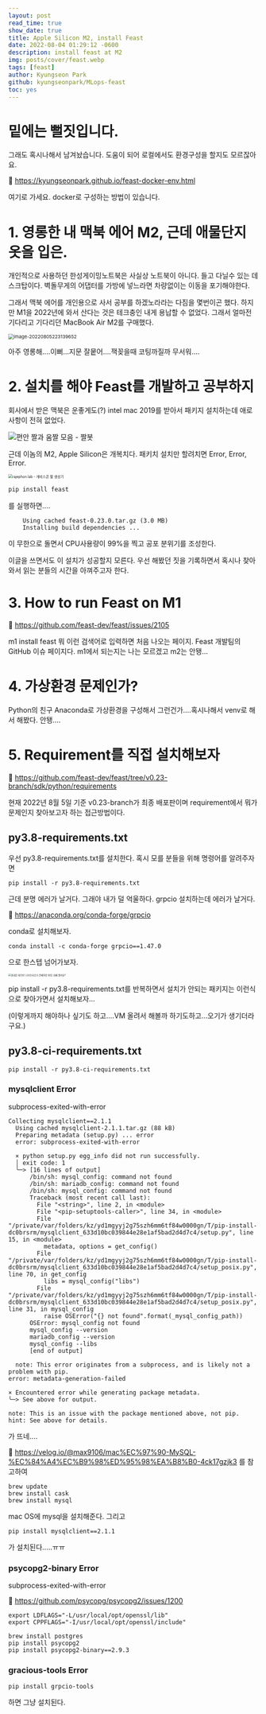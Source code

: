 ```yaml
---
layout: post
read_time: true
show_date: true
title: Apple Silicon M2, install Feast
date: 2022-08-04 01:29:12 -0600
description: install feast at M2
img: posts/cover/feast.webp
tags: [feast]
author: Kyungseon Park
github: kyungseonpark/MLops-feast
toc: yes
---
```


# 밑에는 뻘짓입니다.

그래도 혹시나해서 남겨놨습니다. 도움이 되어 로컬에서도 환경구성을 할지도 모르잖아요.

🔗 https://kyungseonpark.github.io/feast-docker-env.html

여기로 가세요. docker로 구성하는 방법이 있습니다.



# 1. 영롱한 내 맥북 에어 M2, 근데 애물단지 옷을 입은.

개인적으로 사용하던 한성게이밍노트북은 사실상 노트북이 아니다. 들고 다닐수 있는 데스크탑이다. 벽돌무게의 어댑터를 가방에 넣느라면 차량없이는 이동을 포기해야한다.

그래서 맥북 에어를 개인용으로 사서 공부를 하겠노라라는 다짐을 몇번이곤 했다. 하지만 M1을 2022년에 와서 산다는 것은 테크충인 내게 용납할 수 없었다. 그래서 얼마전 기다리고 기다리던 MacBook Air M2를 구매했다.

<img src="../assets/img/posts/2022-08-05-install-feast-m2/image-20220805223139652.png" alt="image-20220805223139652" style="zoom:67%;" />

아주 영롱해....이뻐...지문 잘뭍어....잭꽂을때 코팅까질까 무서워....



# 2. 설치를 해야 Feast를 개발하고 공부하지

회사에서 받은 맥북은 운좋게도(?) intel mac 2019를 받아서 패키지 설치하는데 애로사항이 전혀 없었다.

![편안 짤과 움짤 모음 - 짤봇](../assets/img/posts/2022-08-05-install-feast-m2/Vgvs95YpK.jpeg)

근데 이놈의 M2, Apple Silicon은 개복치다. 패키치 설치만 할려치면 Error, Error, Error.

<img src="../assets/img/posts/2022-08-05-install-feast-m2/before.jpg" alt="rajephon lab - 개비스콘 짤 생성기" style="zoom:50%;" />

```dockerfile
pip install feast
```

를 실행하면....

```shell
	Using cached feast-0.23.0.tar.gz (3.0 MB)
	Installing build dependencies ...
```

이 무한으로 돌면서 CPU사용량이 99%을 찍고 공포 분위기를 조성한다.

이글을 쓰면서도 이 설치가 성공할지 모른다. 우선 해봤던 짓을 기록하면서 혹시나 찾아와서 읽는 분들의 시간을 아껴주고자 한다.



# 3. How to run Feast on M1

🔗 <a href="https://github.com/feast-dev/feast/issues/2105/">https://github.com/feast-dev/feast/issues/2105</a>

m1 install feast 뭐 이런 검색어로 입력하면 처음 나오는 페이지. Feast 개발팀의 GitHub 이슈 페이지다. m1에서 되는지는 나는 모르겠고 m2는 안됑...



# 4. 가상환경 문제인가?

Python의 친구 Anaconda로 가상환경을 구성해서 그런건가....혹시나해서 venv로 해서 해봤다. 안됑....



# 5. Requirement를 직접 설치해보자

🔗 <a href="https://github.com/feast-dev/feast/tree/v0.23-branch/sdk/python/requirements">https://github.com/feast-dev/feast/tree/v0.23-branch/sdk/python/requirements</a>

현재 2022년 8월 5일 기준 v0.23-branch가 최종 배포판이며 requirement에서 뭐가 문제인지 찾아보고자 하는 접근방법이다.



## py3.8-requirements.txt

우선 py3.8-requirements.txt를 설치한다. 혹시 모를 분들을 위해 명령어를 알려주자면

```
pip install -r py3.8-requirements.txt
```

근데 분명 에러가 날거다. 그래야 내가 덜 억울하다. grpcio 설치하는데 에러가 날거다.

🔗 <a href="https://anaconda.org/conda-forge/grpcio">https://anaconda.org/conda-forge/grpcio</a>

conda로 설치해보자.

```shell
conda install -c conda-forge grpcio==1.47.0
```

으로 한스텝 넘어가보자.

<img src="../assets/img/posts/2022-08-05-install-feast-m2/img.jpg" alt="위대한 개츠비' 디카프리오가 건배하던 와인, 대체 뭘까요?" style="zoom:33%;" />

pip install -r py3.8-requirements.txt를 반복하면서 설치가 안되는 패키지는 이런식으로 찾아가면서 설치해보자...

(이렇게까지 해야하나 싶기도 하고....VM 올려서 해볼까 하기도하고...오기가 생기더라구요.)



## py3.8-ci-requirements.txt

``` shell
pip install -r py3.8-ci-requirements.txt
```



### mysqlclient Error

subprocess-exited-with-error

```shell
Collecting mysqlclient==2.1.1
  Using cached mysqlclient-2.1.1.tar.gz (88 kB)
  Preparing metadata (setup.py) ... error
  error: subprocess-exited-with-error

  × python setup.py egg_info did not run successfully.
  │ exit code: 1
  ╰─> [16 lines of output]
      /bin/sh: mysql_config: command not found
      /bin/sh: mariadb_config: command not found
      /bin/sh: mysql_config: command not found
      Traceback (most recent call last):
        File "<string>", line 2, in <module>
        File "<pip-setuptools-caller>", line 34, in <module>
        File "/private/var/folders/kz/yd1mgyyj2g75szh6mm6tf84w0000gn/T/pip-install-dc0brsrm/mysqlclient_633d10bc039844e28e1af5bad2d4d7c4/setup.py", line 15, in <module>
          metadata, options = get_config()
        File "/private/var/folders/kz/yd1mgyyj2g75szh6mm6tf84w0000gn/T/pip-install-dc0brsrm/mysqlclient_633d10bc039844e28e1af5bad2d4d7c4/setup_posix.py", line 70, in get_config
          libs = mysql_config("libs")
        File "/private/var/folders/kz/yd1mgyyj2g75szh6mm6tf84w0000gn/T/pip-install-dc0brsrm/mysqlclient_633d10bc039844e28e1af5bad2d4d7c4/setup_posix.py", line 31, in mysql_config
          raise OSError("{} not found".format(_mysql_config_path))
      OSError: mysql_config not found
      mysql_config --version
      mariadb_config --version
      mysql_config --libs
      [end of output]

  note: This error originates from a subprocess, and is likely not a problem with pip.
error: metadata-generation-failed

× Encountered error while generating package metadata.
╰─> See above for output.

note: This is an issue with the package mentioned above, not pip.
hint: See above for details.
```

가 뜨네....

🔗 <a href="https://velog.io/@max9106/mac%EC%97%90-MySQL-%EC%84%A4%EC%B9%98%ED%95%98%EA%B8%B0-4ck17gzjk3">https://velog.io/@max9106/mac%EC%97%90-MySQL-%EC%84%A4%EC%B9%98%ED%95%98%EA%B8%B0-4ck17gzjk3</a> 를 참고하여

```shell
brew update
brew install cask
brew install mysql
```

mac OS에 mysql을 설치해준다. 그리고

```shell
pip install mysqlclient==2.1.1
```

가 설치된다.....ㅠㅠ



### psycopg2-binary Error

subprocess-exited-with-error

🔗 <a href="https://github.com/psycopg/psycopg2/issues/1200">https://github.com/psycopg/psycopg2/issues/1200</a>

```shell
export LDFLAGS="-L/usr/local/opt/openssl/lib"
export CPPFLAGS="-I/usr/local/opt/openssl/include"
```

```shell
brew install postgres
pip install psycopg2
pip install psycopg2-binary==2.9.3
```



### gracious-tools Error

```shell
pip install grpcio-tools
```

하면 그냥 설치된다.
